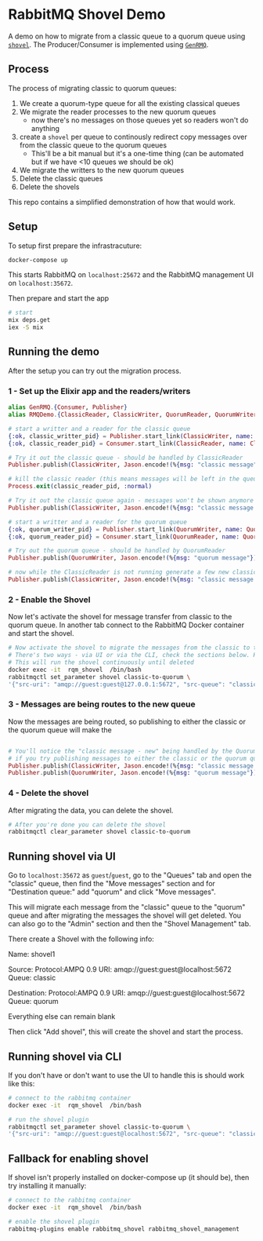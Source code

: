 # RabbitMQ Shovel Demo

A demo on how to migrate from a classic queue to a quorum queue using [`shovel`](https://www.rabbitmq.com/shovel.html).
The Producer/Consumer is implemented using [`GenRMQ`](https://github.com/meltwater/gen_rmq).

## Process

The process of migrating classic to quorum queues:

1. We create a quorum-type queue for all the existing classical queues
1. We migrate the reader processes to the new quorum queues
    - now there's no messages on those queues yet so readers won't do anything
1. create a `shovel` per queue to continously redirect copy messages over from the classic queue to the quorum queues
    - This'll be a bit manual but it's a one-time thing (can be automated but if we have <10 queues we should be ok)
1. We migrate the writters to the new quorum queues
1. Delete the classic queues
1. Delete the shovels

This repo contains a simplified demonstration of how that would work.

## Setup

To setup first prepare the infrastracuture:
```bash
docker-compose up
```

This starts RabbitMQ on `localhost:25672` and the RabbitMQ management UI on `localhost:35672`.

Then prepare and start the app
```bash
# start
mix deps.get
iex -S mix
```

## Running the demo

After the setup you can try out the migration process.

### 1 - Set up the Elixir app and the readers/writers

```elixir
alias GenRMQ.{Consumer, Publisher}
alias RMQDemo.{ClassicReader, ClassicWriter, QuorumReader, QuorumWriter}

# start a writter and a reader for the classic queue
{:ok, classic_writter_pid} = Publisher.start_link(ClassicWriter, name: ClassicWriter)
{:ok, classic_reader_pid} = Consumer.start_link(ClassicReader, name: ClassicReader)

# Try it out the classic queue - should be handled by ClassicReader
Publisher.publish(ClassicWriter, Jason.encode!(%{msg: "classic message"}))

# kill the classic reader (this means messages will be left in the queue)
Process.exit(classic_reader_pid, :normal)

# Try it out the classic queue again - messages won't be shown anymore
Publisher.publish(ClassicWriter, Jason.encode!(%{msg: "classic message - after killing the classic reader"}))

# start a writter and a reader for the quorum queue
{:ok, quorum_writer_pid} = Publisher.start_link(QuorumWriter, name: QuorumWriter)
{:ok, quorum_reader_pid} = Consumer.start_link(QuorumReader, name: QuorumReader)

# Try out the quorum queue - should be handled by QuorumReader
Publisher.publish(QuorumWriter, Jason.encode!(%{msg: "quorum message"}))

# now while the ClassicReader is not running generate a few new classic messages
Publisher.publish(ClassicWriter, Jason.encode!(%{msg: "classic message - new"}))
```

### 2 - Enable the Shovel

Now let's activate the shovel for message transfer from classic to the quorum queue.
In another tab connect to the RabbitMQ Docker container and start the shovel.

```sh
# Now activate the shovel to migrate the messages from the classic to the quorum queue.
# There's two ways - via UI or via the CLI, check the sections below. Here we'll show the CLI version.
# This will run the shovel continuously until deleted
docker exec -it  rqm_shovel  /bin/bash
rabbitmqctl set_parameter shovel classic-to-quorum \
'{"src-uri": "amqp://guest:guest@127.0.0.1:5672", "src-queue": "classic", "dest-uri": "amqp://guest:guest@127.0.0.1:5672", "dest-queue": "quorum", "src-delete-after": "never"}'
```

### 3 - Messages are being routes to the new queue

Now the messages are being routed, so publishing to either the classic or the quorum queue will make the

```elixir

# You'll notice the "classic message - new" being handled by the QuorumReader,
# if you try publishing messages to either the classic or the quorum queue they'll both be handled by the QuorumReader.
Publisher.publish(ClassicWriter, Jason.encode!(%{msg: "classic message - after shovel"}))
Publisher.publish(QuorumWriter, Jason.encode!(%{msg: "quorum message"}))
```


### 4 - Delete the shovel

After migrating the data, you can delete the shovel.

```sh
# After you're done you can delete the shovel
rabbitmqctl clear_parameter shovel classic-to-quorum
```

## Running shovel via UI


Go to `localhost:35672` as `guest`/`guest`, go to the "Queues" tab and open the "classic" queue, then find the "Move messages" section and for "Destination queue:" add "quorum" and click "Move messages".

This will migrate each message from the "classic" queue to the "quorum" queue and after migrating the messages the shovel will get deleted.
You can also go to the "Admin" section and then the "Shovel Management" tab.

There create a Shovel with the following info:

Name: shovel1

Source:
Protocol:AMPQ 0.9
URI: amqp://guest:guest@localhost:5672
Queue: classic

Destination:
Protocol:AMPQ 0.9
URI: amqp://guest:guest@localhost:5672
Queue: quorum

Everything else can remain blank

Then click "Add shovel", this will create the shovel and start the process.

## Running shovel via CLI

If you don't have or don't want to use the UI to handle this is should work like this:
```bash
# connect to the rabbitmq container
docker exec -it  rqm_shovel  /bin/bash

# run the shovel plugin
rabbitmqctl set_parameter shovel classic-to-quorum \
'{"src-uri": "amqp://guest:guest@localhost:5672", "src-queue": "classic", "dest-uri": "amqp://guest:guest@localhost:5672", "dest-queue": "quorum"}'
```

## Fallback for enabling shovel

If shovel isn't properly installed on docker-compose up (it should be), then try installing it manually:

```bash
# connect to the rabbitmq container
docker exec -it  rqm_shovel  /bin/bash

# enable the shovel plugin
rabbitmq-plugins enable rabbitmq_shovel rabbitmq_shovel_management
```